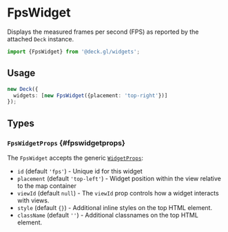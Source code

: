 # FpsWidget

Displays the measured frames per second (FPS) as reported by the attached
`Deck` instance.

```ts
import {FpsWidget} from '@deck.gl/widgets';
```

## Usage

```ts
new Deck({
  widgets: [new FpsWidget({placement: 'top-right'})]
});
```

## Types

### `FpsWidgetProps` {#fpswidgetprops}

The `FpsWidget` accepts the generic [`WidgetProps`](../core/widget.md#props):

- `id` (default `'fps'`) -  Unique id for this widget
- `placement` (default `'top-left'`) - Widget position within the view relative to the map container
- `viewId` (default `null`) - The `viewId` prop controls how a widget interacts with views. 
- `style` (default `{}`) - Additional inline styles on the top HTML element.
- `className` (default `''`) - Additional classnames on the top HTML element.
